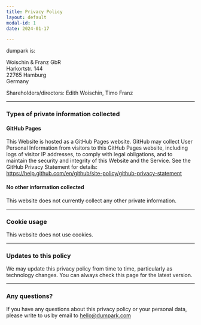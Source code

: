 ```yaml
---
title: Privacy Policy
layout: default
modal-id: 1
date: 2024-01-17

---
```


dumpark is:

Woischin & Franz GbR <br>
Harkortstr. 144 <br>
22765 Hamburg <br>
Germany

Shareholders/directors: Edith Woischin, Timo Franz

---

### Types of private information collected

#### GitHub Pages

This Website is hosted as a GitHub Pages website. GitHub may collect User Personal Information from visitors to this GitHub Pages website, including logs of visitor IP addresses, to comply with legal obligations, and to maintain the security and integrity of this Website and the Service. See the GitHub Privacy Statement for details:
https://help.github.com/en/github/site-policy/github-privacy-statement

#### No other information collected

This website does not currently collect any other private information.

---

### Cookie usage

This website does not use cookies.

---

### Updates to this policy

We may update this privacy policy from time to time, particularly as technology changes. You can always check this page for the latest version.

---

### Any questions?

If you have any questions about this privacy policy or your personal data, please write to us by email to hello@dumpark.com
